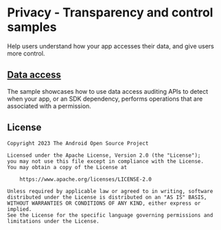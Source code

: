 # Privacy - Transparency and control samples

Help users understand how your app accesses their data, and give users more control.

## [Data access](src/main/java/com/example/platform/privacy/transparency/DataAccess.kt)

The sample showcases how to use data access auditing APIs to detect when your app, or an SDK
dependency, performs operations that are associated with a permission.

## License

```
Copyright 2023 The Android Open Source Project
 
Licensed under the Apache License, Version 2.0 (the "License");
you may not use this file except in compliance with the License.
You may obtain a copy of the License at

    https://www.apache.org/licenses/LICENSE-2.0

Unless required by applicable law or agreed to in writing, software
distributed under the License is distributed on an "AS IS" BASIS,
WITHOUT WARRANTIES OR CONDITIONS OF ANY KIND, either express or implied.
See the License for the specific language governing permissions and
limitations under the License.
```